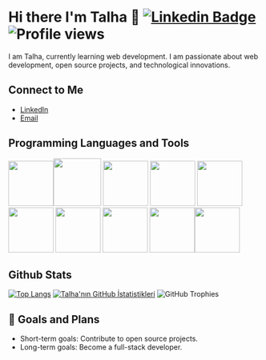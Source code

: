 
# Hi there I'm Talha 👋 [![Linkedin Badge](https://img.shields.io/badge/-TalhaTopaloglu-blue?style=flat-square&logo=Linkedin&logoColor=white&link=https://www.linkedin.com/in/talha-topaloglu/)](https://www.linkedin.com/in/talha-topaloglu/) ![Profile views](https://komarev.com/ghpvc/?username=TalhaTopaloglu&color=blue)

I am Talha, currently learning web development. I am passionate about web development, open source projects, and technological innovations.

## Connect to Me
- [LinkedIn](https://www.linkedin.com/in/talha-topaloglu/)
- [Email](mailto:talhatopaloglu9@gmail.com)

## Programming Languages and Tools
<img src='https://www.innovaajans.com/wp-content/uploads/2017/01/html-web_tasarim.png' width='90'/><img src='https://img-resize-cdn.joshmartin.ch/768x0%2Cc3537b9f46b5f6055fbc8b4cd03b6b2cc63fc2eefd3d8cd9f0c9f99a5933e496/https://joshmartin.ch/app/uploads/2017/10/css3.svg' width='95'/>
<img src='https://upload.wikimedia.org/wikipedia/commons/thumb/9/99/Unofficial_JavaScript_logo_2.svg/1200px-Unofficial_JavaScript_logo_2.svg.png' width='90'/> 
<img src='https://upload.wikimedia.org/wikipedia/commons/thumb/4/47/React.svg/1200px-React.svg.png' width='90'/> 
<img src='https://upload.wikimedia.org/wikipedia/commons/thumb/b/b2/Bootstrap_logo.svg/2560px-Bootstrap_logo.svg.png' width='90'/> 
<img src='https://upload.wikimedia.org/wikipedia/commons/thumb/2/29/Postgresql_elephant.svg/1200px-Postgresql_elephant.svg.png' width='90'/> 
<img src='https://encrypted-tbn0.gstatic.com/images?q=tbn:ANd9GcT8i4zPog-0j0JR_yZglxPhTPZXxN2iMTQ3Dw&s' width='90'/> 
<img src='https://git-scm.com/images/logos/downloads/Git-Icon-1788C.png' width='90'/> 
<img src='https://upload.wikimedia.org/wikipedia/tr/thumb/2/2e/Java_Logo.svg/1200px-Java_Logo.svg.png' width='90'/><img src='https://ms-azuretools.gallerycdn.vsassets.io/extensions/ms-azuretools/vscode-docker/1.29.1/1714590328016/Microsoft.VisualStudio.Services.Icons.Default' width='90'/> 

## Github Stats
[![Top Langs](https://github-readme-stats.vercel.app/api/top-langs/?username=TalhaTopaloglu&langs_count=8)](https://github.com/TalhaTopaloglu/github-readme-stats)
[![Talha'nın GitHub İstatistikleri](https://github-readme-stats.vercel.app/api?username=TalhaTopaloglu)](https://github.com/TalhaTopaloglu/github-readme-stats)
![GitHub Trophies](https://github-profile-trophy.vercel.app/?username=TalhaTopaloglu&theme=radical&no-bg=true&no-frame=true&column=7&margin-w=15&margin-h=15)

## 🎯 Goals and Plans
- Short-term goals: Contribute to open source projects.
- Long-term goals: Become a full-stack developer.

